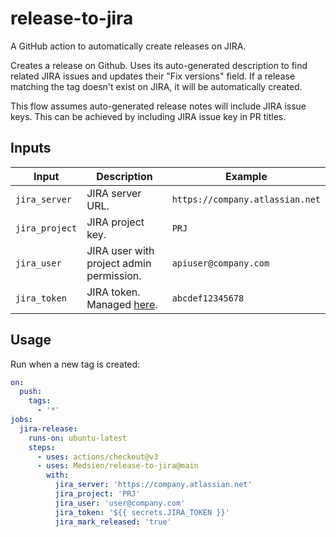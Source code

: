 # release-to-jira

A GitHub action to automatically create releases on JIRA.

Creates a release on Github. Uses its auto-generated description to find related JIRA issues and updates their "Fix versions" field. If a release matching the tag doesn't exist on JIRA, it will be automatically created.

This flow assumes auto-generated release notes will include JIRA issue keys. This can be achieved by including JIRA issue key in PR titles.

## Inputs

|Input|Description|Example|
|---|---|---|
|`jira_server`|JIRA server URL.|`https://company.atlassian.net`|
|`jira_project`|JIRA project key.|`PRJ`|
|`jira_user`|JIRA user with project admin permission.|`apiuser@company.com`|
|`jira_token`|JIRA token. Managed [here](https://id.atlassian.com/manage-profile/security/api-tokens).|`abcdef12345678`|


## Usage

Run when a new tag is created:

```yaml
on:
  push:
    tags:        
      - '*'
jobs:
  jira-release:
    runs-on: ubuntu-latest
    steps:
      - uses: actions/checkout@v3
      - uses: Medsien/release-to-jira@main
        with:
          jira_server: 'https://company.atlassian.net'
          jira_project: 'PRJ'
          jira_user: 'user@company.com'
          jira_token: '${{ secrets.JIRA_TOKEN }}'
          jira_mark_released: 'true'
```
